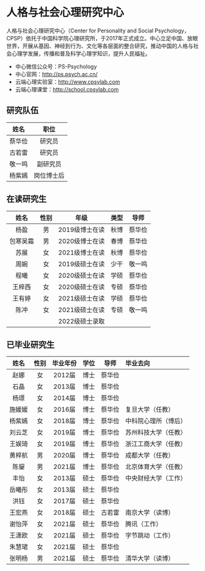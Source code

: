 # 人格与社会心理研究中心

人格与社会心理研究中心（Center for Personality and Social Psychology，CPSP）依托于中国科学院心理研究所，于2017年正式成立。中心立足中国、放眼世界，开展从基因、神经到行为、文化等各层面的整合研究，推动中国的人格与社会心理学发展，传播和普及科学心理学知识，提升人民福祉。

- 中心微信公众号：PS-Psychology
- 中心官网：http://ps.psych.ac.cn/
- 云端心理实验室：http://www.cpsylab.com
- 云端心理课堂：http://school.cpsylab.com

## 研究队伍

|姓名|职位|
| :-: | :-: |
|蔡华俭|研究员|
|古若雷|研究员|
|敬一鸣|副研究员|
|杨紫嫣|岗位博士后|

## 在读研究生

|姓名|性别|年级|类型|导师|
| :-: | :-: | :-: | :-: | :-: |
|杨盈|男|2019级博士在读|秋博|蔡华俭|
|包寒吴霜|男|2020级博士在读|春博|蔡华俭|
|苏展|女|2021级博士在读|秋博|蔡华俭|
|周婉|女|2019级硕士在读|少干|敬一鸣|
|程曦|女|2020级硕士在读|学硕|蔡华俭|
|王梓西|女|2020级硕士在读|专硕|蔡华俭|
|王有婷|女|2021级硕士在读|学硕|蔡华俭|
|陈冲|女|2021级硕士在读|专硕|敬一鸣|
|||2022级硕士录取|||

## 已毕业研究生

|姓名|性别|毕业年份|学位|导师|毕业去向|
| :-: | :-: | :-: | :-: | :-: | :- |
|赵娜|女|2012届|博士|蔡华俭||
|石晶|女|2013届|博士|蔡华俭||
|杨璟|女|2014届|博士|蔡华俭||
|施媛媛|女|2016届|博士|蔡华俭|复旦大学（任教）|
|杨紫嫣|女|2018届|博士|蔡华俭|中科院心理所（博后）|
|刘云芝|女|2019届|博士|蔡华俭|苏州科技大学（任教）|
|王娱琦|女|2019届|博士|蔡华俭|浙江工商大学（任教）|
|黄梓航|男|2020届|博士|蔡华俭|成都大学（任教）|
|陈鋆|男|2021届|博士|蔡华俭|北京体育大学（任教）|
|丰怡|女|2013届|硕士|蔡华俭|中央财经大学（工作）|
|岳曦彤|女|2013届|硕士|蔡华俭||
|洪钰|女|2017届|硕士|蔡华俭||
|王宏燕|女|2018届|硕士|古若雷|南京大学（读博）|
|谢怡萍|女|2021届|硕士|蔡华俭|腾讯（工作）|
|王潇欧|女|2021届|硕士|蔡华俭|字节跳动（工作）|
|朱慧珺|女|2021届|硕士|蔡华俭||
|张明杨|男|2021届|硕士|蔡华俭|清华大学（读博）|
